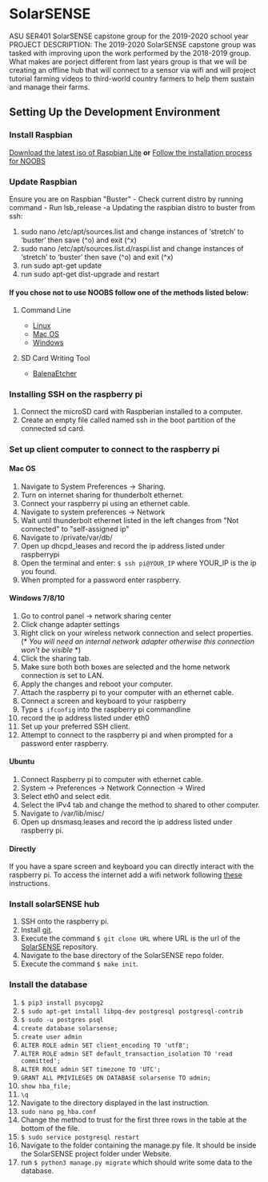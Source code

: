 # SolarSENSE
ASU SER401 SolarSENSE capstone group for the 2019-2020 school year
PROJECT DESCRIPTION: The 2019-2020 SolarSENSE capstone group was tasked with improving upon the work performed by the 2018-2019 group. What makes are porject different from last years group is that we will be creating an offline hub that will connect to a sensor via wifi and will project tutorial farming videos to third-world country farmers to help them sustain and manage their farms.
## Setting Up the Development Environment

### Install Raspbian
[Download the latest iso of Raspbian Lite](https://www.raspberrypi.org/downloads/raspbian/)
**or**
[Follow the installation process for NOOBS](https://www.raspberrypi.org/downloads/noobs/)

### Update Raspbian 
Ensure you are on Raspbian "Buster"
    - Check current distro by running command - Run lsb_release -a 
Updating the raspbian distro to buster from ssh:
1. sudo nano /etc/apt/sources.list  and change instances of  ‘stretch’ to ‘buster’ then save (^o) and exit (^x)
2. sudo nano /etc/apt/sources.list.d/raspi.list and change instances of  ‘stretch’ to ‘buster’ then save (^o) and exit (^x) 
3. run sudo apt-get update
4. run sudo apt-get dist-upgrade and restart
    

#### If you chose not to use NOOBS follow one of the methods listed below:
1. Command Line
    - [Linux](https://www.raspberrypi.org/documentation/installation/installing-images/linux.md)
    - [Mac OS](https://www.raspberrypi.org/documentation/installation/installing-images/mac.md)
    - [Windows](https://www.raspberrypi.org/documentation/installation/installing-images/windows.md)

2. SD Card Writing Tool
    - [BalenaEtcher](https://www.balena.io/etcher/)

### Installing SSH on the raspberry pi
1. Connect the microSD card with Raspberian installed to a computer.
2. Create an empty file called named ssh in the boot partition of the connected sd card.

### Set up client computer to connect to the raspberry pi
#### Mac OS
1. Navigate to System Preferences -> Sharing.
2. Turn on internet sharing for thunderbolt ethernet.
3. Connect your raspberry pi using an ethernet cable.
4. Navigate to system preferences -> Network
5. Wait until thunderbolt ethernet listed in the left changes from "Not connected" to "self-assigned ip"
6. Navigate to /private/var/db/
7. Open up dhcpd_leases and record the ip address listed under raspberrypi
8. Open the terminal and enter:
    `$ ssh pi@YOUR_IP` where YOUR_IP is the ip you found. 
9. When prompted for a password enter raspberry.


#### Windows 7/8/10 
1. Go to control panel -> network sharing center
2. Click change adapter settings
3. Right click on your wireless network connection and select properties. (* *You will need an internal network adapter otherwise this connection won't be visible* *)
4. Click the sharing tab.
5. Make sure both both boxes are selected and the home network connection is set to LAN.
6. Apply the changes and reboot your computer.
7. Attach the raspberry pi to your computer with an ethernet cable.
8. Connect a screen and keyboard to your raspberry
9. Type `$ ifconfig` into the raspberry pi commandline
10. record the ip address listed under eth0
11. Set up your preferred SSH client.
12. Attempt to connect to the raspberry pi and when prompted for a password enter raspberry.

#### Ubuntu
1. Connect Raspberry pi to computer with ethernet cable.
2. System -> Preferences -> Network Connection -> Wired
3. Select eth0 and select edit.
4. Select the IPv4 tab and change the method to shared to other computer.
5. Navigate to /var/lib/misc/
6. Open up dnsmasq.leases and record the ip address listed under raspberry pi.

#### Directly
If you have a spare screen and keyboard you can directly interact with the raspberry pi.
To access the internet add a wifi network following [these](https://www.raspberrypi.org/documentation/configuration/wireless/wireless-cli.md) instructions.

### Install solarSENSE hub
1. SSH onto the raspberry pi.
2. Install [git](https://git-scm.com/downloads).
3. Execute the command `$ git clone URL` where URL is the url of the [SolarSENSE](https://github.com/jeremiah-miller/SolarSENSE/tree/dev-sprint3) repository.
4. Navigate to the base directory of the SolarSENSE repo folder.
5. Execute the command `$ make init`.

### Install the database
1. `$ pip3 install psycopg2`
2. `$ sudo apt-get install libpq-dev postgresql postgresql-contrib`
3. `$ sudo -u postgres psql`
4. `create database solarsense;`
5. `create user admin`
6. `ALTER ROLE admin SET client_encoding TO 'utf8';`
7. `ALTER ROLE admin SET default_transaction_isolation TO 'read committed';`
8. `ALTER ROLE admin SET timezone TO 'UTC';`
9. `GRANT ALL PRIVILEGES ON DATABASE solarsense TO admin;`
10. `show hba_file;`
11. `\q`
12. Navigate to the directory displayed in the last instruction.
13. `sudo nano pg_hba.conf`
14. Change the method to trust for the first three rows in the table at the bottom of the file.
15. `$ sudo service postgresql restart`
16. Navigate to the folder containing the manage.py file. It should be inside the SolarSENSE project folder under Website.
17. run `$ python3 manage.py migrate` which should write some data to the database.